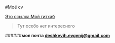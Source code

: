 #Моё cv

[Это ссылка Мой гитхаб](https://github.com/Evgenij-svg)

>Тут особо нет интересного

######**моя почта deshkevih.evgenij@gmail.com**